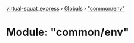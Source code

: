 [virtual-squat_express](../README.md) › [Globals](../globals.md) › ["common/env"](_common_env_.md)

# Module: "common/env"


